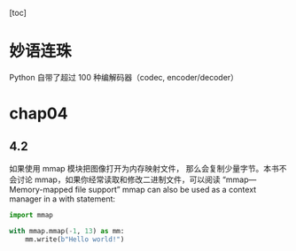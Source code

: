 [toc]
# 妙语连珠
Python 自带了超过 100 种编解码器（codec, encoder/decoder）
# chap04
## 4.2
如果使用 mmap 模块把图像打开为内存映射文件，
那么会复制少量字节。本书不会讨论 mmap，如果你经常读取和修改二进制文件，可以阅读
“mmap—Memory-mapped file support”
mmap can also be used as a context manager in a with statement:
```python
import mmap

with mmap.mmap(-1, 13) as mm:
    mm.write(b"Hello world!")
```
